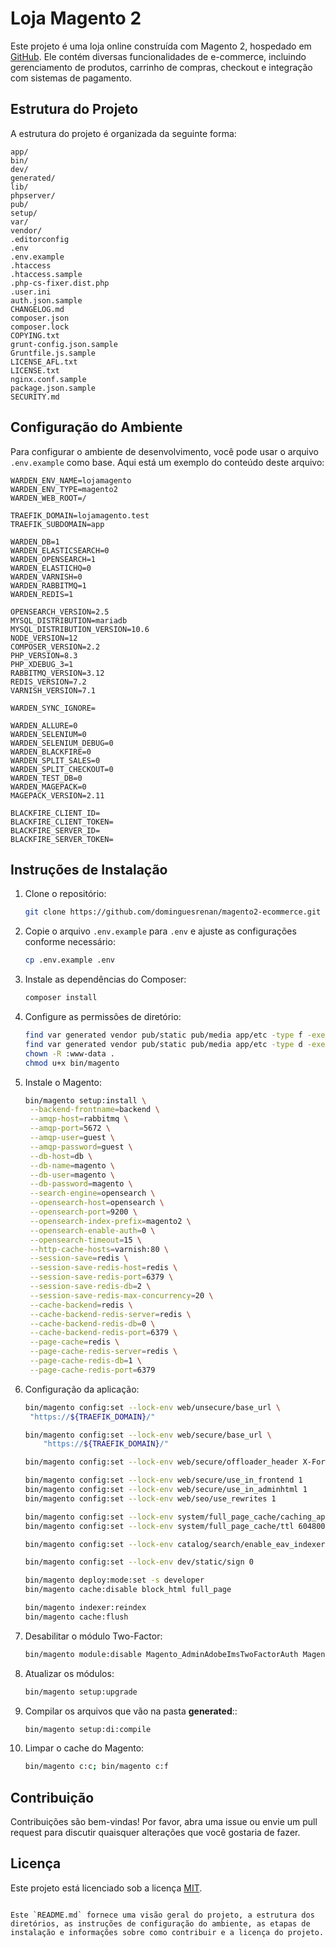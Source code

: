 # Loja Magento 2

Este projeto é uma loja online construída com Magento 2, hospedado em [GitHub](https://github.com/dominguesrenan/magento2-ecommerce.git). Ele contém diversas funcionalidades de e-commerce, incluindo gerenciamento de produtos, carrinho de compras, checkout e integração com sistemas de pagamento.

## Estrutura do Projeto

A estrutura do projeto é organizada da seguinte forma:

```plaintext
app/
bin/
dev/
generated/
lib/
phpserver/
pub/
setup/
var/
vendor/
.editorconfig
.env
.env.example
.htaccess
.htaccess.sample
.php-cs-fixer.dist.php
.user.ini
auth.json.sample
CHANGELOG.md
composer.json
composer.lock
COPYING.txt
grunt-config.json.sample
Gruntfile.js.sample
LICENSE_AFL.txt
LICENSE.txt
nginx.conf.sample
package.json.sample
SECURITY.md
```

## Configuração do Ambiente

Para configurar o ambiente de desenvolvimento, você pode usar o arquivo `.env.example` como base. Aqui está um exemplo do conteúdo deste arquivo:

```plaintext
WARDEN_ENV_NAME=lojamagento
WARDEN_ENV_TYPE=magento2
WARDEN_WEB_ROOT=/

TRAEFIK_DOMAIN=lojamagento.test
TRAEFIK_SUBDOMAIN=app

WARDEN_DB=1
WARDEN_ELASTICSEARCH=0
WARDEN_OPENSEARCH=1
WARDEN_ELASTICHQ=0
WARDEN_VARNISH=0
WARDEN_RABBITMQ=1
WARDEN_REDIS=1

OPENSEARCH_VERSION=2.5
MYSQL_DISTRIBUTION=mariadb
MYSQL_DISTRIBUTION_VERSION=10.6
NODE_VERSION=12
COMPOSER_VERSION=2.2
PHP_VERSION=8.3
PHP_XDEBUG_3=1
RABBITMQ_VERSION=3.12
REDIS_VERSION=7.2
VARNISH_VERSION=7.1

WARDEN_SYNC_IGNORE=

WARDEN_ALLURE=0
WARDEN_SELENIUM=0
WARDEN_SELENIUM_DEBUG=0
WARDEN_BLACKFIRE=0
WARDEN_SPLIT_SALES=0
WARDEN_SPLIT_CHECKOUT=0
WARDEN_TEST_DB=0
WARDEN_MAGEPACK=0
MAGEPACK_VERSION=2.11

BLACKFIRE_CLIENT_ID=
BLACKFIRE_CLIENT_TOKEN=
BLACKFIRE_SERVER_ID=
BLACKFIRE_SERVER_TOKEN=
```

## Instruções de Instalação

1. Clone o repositório:
    ```bash
    git clone https://github.com/dominguesrenan/magento2-ecommerce.git
    ```

2. Copie o arquivo `.env.example` para `.env` e ajuste as configurações conforme necessário:
    ```bash
    cp .env.example .env
    ```

3. Instale as dependências do Composer:
    ```bash
    composer install
    ```

4. Configure as permissões de diretório:
    ```bash
    find var generated vendor pub/static pub/media app/etc -type f -exec chmod g+w {} +
    find var generated vendor pub/static pub/media app/etc -type d -exec chmod g+ws {} +
    chown -R :www-data .
    chmod u+x bin/magento
    ```

5. Instale o Magento:
    ```bash
    bin/magento setup:install \
     --backend-frontname=backend \
     --amqp-host=rabbitmq \
     --amqp-port=5672 \
     --amqp-user=guest \
     --amqp-password=guest \
     --db-host=db \
     --db-name=magento \
     --db-user=magento \
     --db-password=magento \
     --search-engine=opensearch \
     --opensearch-host=opensearch \
     --opensearch-port=9200 \
     --opensearch-index-prefix=magento2 \
     --opensearch-enable-auth=0 \
     --opensearch-timeout=15 \
     --http-cache-hosts=varnish:80 \
     --session-save=redis \
     --session-save-redis-host=redis \
     --session-save-redis-port=6379 \
     --session-save-redis-db=2 \
     --session-save-redis-max-concurrency=20 \
     --cache-backend=redis \
     --cache-backend-redis-server=redis \
     --cache-backend-redis-db=0 \
     --cache-backend-redis-port=6379 \
     --page-cache=redis \
     --page-cache-redis-server=redis \
     --page-cache-redis-db=1 \
     --page-cache-redis-port=6379
    ```

6. Configuração da aplicação:
    ```bash
    bin/magento config:set --lock-env web/unsecure/base_url \
     "https://${TRAEFIK_DOMAIN}/"

    bin/magento config:set --lock-env web/secure/base_url \
        "https://${TRAEFIK_DOMAIN}/"

    bin/magento config:set --lock-env web/secure/offloader_header X-Forwarded-Proto

    bin/magento config:set --lock-env web/secure/use_in_frontend 1
    bin/magento config:set --lock-env web/secure/use_in_adminhtml 1
    bin/magento config:set --lock-env web/seo/use_rewrites 1

    bin/magento config:set --lock-env system/full_page_cache/caching_application 2
    bin/magento config:set --lock-env system/full_page_cache/ttl 604800

    bin/magento config:set --lock-env catalog/search/enable_eav_indexer 1

    bin/magento config:set --lock-env dev/static/sign 0

    bin/magento deploy:mode:set -s developer
    bin/magento cache:disable block_html full_page

    bin/magento indexer:reindex
    bin/magento cache:flush
    ```

7. Desabilitar o módulo Two-Factor:
    ```bash
    bin/magento module:disable Magento_AdminAdobeImsTwoFactorAuth Magento_TwoFactorAuth -c
    ```

8. Atualizar os módulos:
    ```bash
    bin/magento setup:upgrade
    ```

9. Compilar os arquivos que vão na pasta **generated**::
    ```bash
    bin/magento setup:di:compile
    ```

10. Limpar o cache do Magento:
    ```bash
    bin/magento c:c; bin/magento c:f
    ```

## Contribuição

Contribuições são bem-vindas! Por favor, abra uma issue ou envie um pull request para discutir quaisquer alterações que você gostaria de fazer.

## Licença

Este projeto está licenciado sob a licença [MIT](LICENSE).
```

Este `README.md` fornece uma visão geral do projeto, a estrutura dos diretórios, as instruções de configuração do ambiente, as etapas de instalação e informações sobre como contribuir e a licença do projeto.